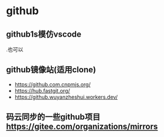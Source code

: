 # github

## github1s模仿vscode

.也可以



## github镜像站(适用clone)

- https://github.com.cnpmjs.org/
- https://hub.fastgit.org/
- https://github.wuyanzheshui.workers.dev/





## 码云同步的一些github项目  https://gitee.com/organizations/mirrors


